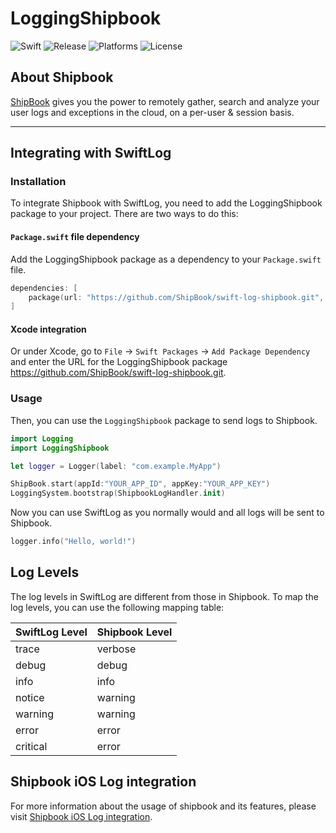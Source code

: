 # LoggingShipbook

![Swift](https://img.shields.io/badge/Swift-5.2-orange.svg)
![Release](https://img.shields.io/github/v/tag/ShipBook/swift-log-shipbook?label=release&logo=github)
![Platforms](https://img.shields.io/badge/platforms-iOS%20%7C%20tvOS-lightgrey.svg)
![License](https://img.shields.io/github/license/ShipBook/swift-log-shipbook)


## About Shipbook
[ShipBook](https://www.shipbook.io) gives you the power to remotely gather, search and analyze your user logs and exceptions in the cloud, on a per-user & session basis.

---

## Integrating with SwiftLog

### Installation
To integrate Shipbook with SwiftLog, you need to add the LoggingShipbook package to your project. There are two ways to do this:

#### `Package.swift` file dependency
Add the LoggingShipbook package as a dependency to your `Package.swift` file.

```swift
dependencies: [
    package(url: "https://github.com/ShipBook/swift-log-shipbook.git", from: "1.0.0")
]
```

#### Xcode integration
Or under Xcode, go to `File` -> `Swift Packages` -> `Add Package Dependency` and enter the URL for the LoggingShipbook package https://github.com/ShipBook/swift-log-shipbook.git.

### Usage
Then, you can use the `LoggingShipbook` package to send logs to Shipbook.

```swift
import Logging
import LoggingShipbook

let logger = Logger(label: "com.example.MyApp")

ShipBook.start(appId:"YOUR_APP_ID", appKey:"YOUR_APP_KEY")
LoggingSystem.bootstrap(ShipbookLogHandler.init)
```

Now you can use SwiftLog as you normally would and all logs will be sent to Shipbook.

```swift
logger.info("Hello, world!")
```

## Log Levels

The log levels in SwiftLog are different from those in Shipbook. To map the log levels, you can use the following mapping table:

| SwiftLog Level | Shipbook Level |
|----------------|----------------|
| trace          | verbose        |
| debug          | debug          |
| info           | info           |
| notice         | warning        |
| warning        | warning        |
| error          | error          |
| critical       | error          |

## Shipbook iOS Log integration
For more information about the usage of shipbook and its features, please visit [Shipbook iOS Log integration](https://docs.shipbook.io/ios-log-integration).
